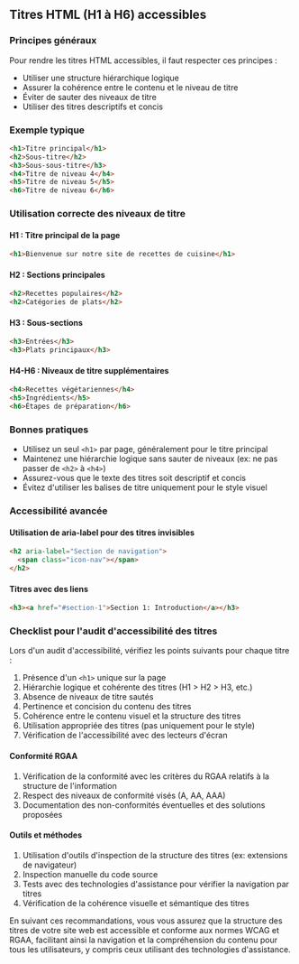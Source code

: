 ## Titres HTML (H1 à H6) accessibles

### Principes généraux

Pour rendre les titres HTML accessibles, il faut respecter ces principes :

- Utiliser une structure hiérarchique logique
- Assurer la cohérence entre le contenu et le niveau de titre
- Éviter de sauter des niveaux de titre
- Utiliser des titres descriptifs et concis

### Exemple typique

```html
<h1>Titre principal</h1>
<h2>Sous-titre</h2>
<h3>Sous-sous-titre</h3>
<h4>Titre de niveau 4</h4>
<h5>Titre de niveau 5</h5>
<h6>Titre de niveau 6</h6>
```

### Utilisation correcte des niveaux de titre

#### H1 : Titre principal de la page

```html
<h1>Bienvenue sur notre site de recettes de cuisine</h1>
```

#### H2 : Sections principales

```html
<h2>Recettes populaires</h2>
<h2>Catégories de plats</h2>
```

#### H3 : Sous-sections

```html
<h3>Entrées</h3>
<h3>Plats principaux</h3>
```

#### H4-H6 : Niveaux de titre supplémentaires

```html
<h4>Recettes végétariennes</h4>
<h5>Ingrédients</h5>
<h6>Étapes de préparation</h6>
```

### Bonnes pratiques

- Utilisez un seul `<h1>` par page, généralement pour le titre principal
- Maintenez une hiérarchie logique sans sauter de niveaux (ex: ne pas passer de `<h2>` à `<h4>`)
- Assurez-vous que le texte des titres soit descriptif et concis
- Évitez d'utiliser les balises de titre uniquement pour le style visuel

### Accessibilité avancée

#### Utilisation de aria-label pour des titres invisibles

```html
<h2 aria-label="Section de navigation">
  <span class="icon-nav"></span>
</h2>
```

#### Titres avec des liens

```html
<h3><a href="#section-1">Section 1: Introduction</a></h3>
```

### Checklist pour l'audit d'accessibilité des titres

Lors d'un audit d'accessibilité, vérifiez les points suivants pour chaque titre :

1. Présence d'un `<h1>` unique sur la page
2. Hiérarchie logique et cohérente des titres (H1 > H2 > H3, etc.)
3. Absence de niveaux de titre sautés
4. Pertinence et concision du contenu des titres
5. Cohérence entre le contenu visuel et la structure des titres
6. Utilisation appropriée des titres (pas uniquement pour le style)
7. Vérification de l'accessibilité avec des lecteurs d'écran

#### Conformité RGAA

1. Vérification de la conformité avec les critères du RGAA relatifs à la structure de l'information
2. Respect des niveaux de conformité visés (A, AA, AAA)
3. Documentation des non-conformités éventuelles et des solutions proposées

#### Outils et méthodes

1. Utilisation d'outils d'inspection de la structure des titres (ex: extensions de navigateur)
2. Inspection manuelle du code source
3. Tests avec des technologies d'assistance pour vérifier la navigation par titres
4. Vérification de la cohérence visuelle et sémantique des titres

En suivant ces recommandations, vous vous assurez que la structure des titres de votre site web est accessible et conforme aux normes WCAG et RGAA, facilitant ainsi la navigation et la compréhension du contenu pour tous les utilisateurs, y compris ceux utilisant des technologies d'assistance.
